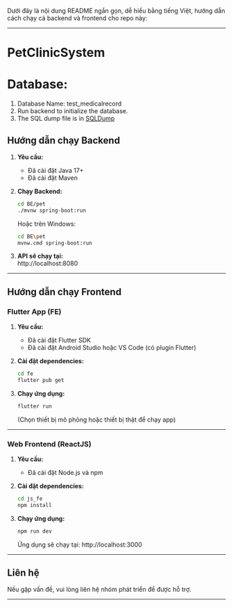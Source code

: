 Dưới đây là nội dung README ngắn gọn, dễ hiểu bằng tiếng Việt, hướng dẫn cách chạy cả backend và frontend cho repo này:

---

# PetClinicSystem

# Database:
1. Database Name: test_medicalrecord
2. Run backend to initialize the database.
3. The SQL dump file is in [SQLDump](Docs/test_medicalrecord_2025-06-08_171201.sql)


## Hướng dẫn chạy Backend

1. **Yêu cầu:**  
   - Đã cài đặt Java 17+  
   - Đã cài đặt Maven

2. **Chạy Backend:**
   ```sh
   cd BE/pet
   ./mvnw spring-boot:run
   ```
   Hoặc trên Windows:
   ```sh
   cd BE\pet
   mvnw.cmd spring-boot:run
   ```

3. **API sẽ chạy tại:**  
   http://localhost:8080

---

## Hướng dẫn chạy Frontend

### Flutter App (FE)

1. **Yêu cầu:**  
   - Đã cài đặt Flutter SDK  
   - Đã cài đặt Android Studio hoặc VS Code (có plugin Flutter)

2. **Cài đặt dependencies:**
   ```sh
   cd fe
   flutter pub get
   ```

3. **Chạy ứng dụng:**
   ```sh
   flutter run
   ```
   (Chọn thiết bị mô phỏng hoặc thiết bị thật để chạy app)

---

### Web Frontend (ReactJS)

1. **Yêu cầu:**  
   - Đã cài đặt Node.js và npm

2. **Cài đặt dependencies:**
   ```sh
   cd js_fe
   npm install
   ```

3. **Chạy ứng dụng:**
   ```sh
   npm run dev
   ```
   Ứng dụng sẽ chạy tại: http://localhost:3000

---

## Liên hệ

Nếu gặp vấn đề, vui lòng liên hệ nhóm phát triển để được hỗ trợ.

---